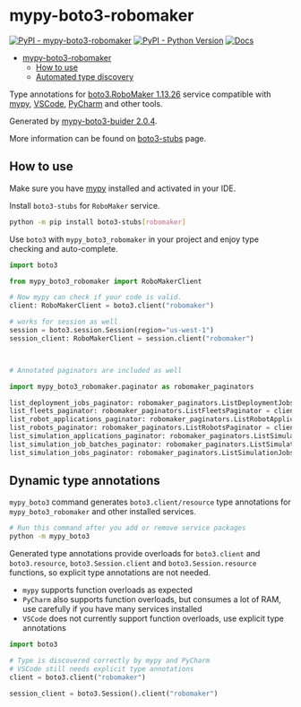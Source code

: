 # mypy-boto3-robomaker

[![PyPI - mypy-boto3-robomaker](https://img.shields.io/pypi/v/mypy-boto3-robomaker.svg?color=blue)](https://pypi.org/project/mypy-boto3-robomaker)
[![PyPI - Python Version](https://img.shields.io/pypi/pyversions/mypy-boto3-robomaker.svg?color=blue)](https://pypi.org/project/mypy-boto3-robomaker)
[![Docs](https://img.shields.io/readthedocs/mypy-boto3-builder.svg?color=blue)](https://mypy-boto3-builder.readthedocs.io/)

- [mypy-boto3-robomaker](#mypy-boto3-robomaker)
  - [How to use](#how-to-use)
  - [Automated type discovery](#automated-type-discovery)

Type annotations for
[boto3.RoboMaker 1.13.26](https://boto3.amazonaws.com/v1/documentation/api/1.13.26/reference/services/robomaker.html#RoboMaker) service
compatible with [mypy](https://github.com/python/mypy), [VSCode](https://code.visualstudio.com/),
[PyCharm](https://www.jetbrains.com/pycharm/) and other tools.

Generated by [mypy-boto3-buider 2.0.4](https://github.com/vemel/mypy_boto3_builder).

More information can be found on [boto3-stubs](https://pypi.org/project/boto3-stubs/) page.

## How to use

Make sure you have [mypy](https://github.com/python/mypy) installed and activated in your IDE.

Install `boto3-stubs` for `RoboMaker` service.

```bash
python -m pip install boto3-stubs[robomaker]
```

Use `boto3` with `mypy_boto3_robomaker` in your project and enjoy type checking and auto-complete.

```python
import boto3

from mypy_boto3_robomaker import RoboMakerClient

# Now mypy can check if your code is valid.
client: RoboMakerClient = boto3.client("robomaker")

# works for session as well
session = boto3.session.Session(region="us-west-1")
session_client: RoboMakerClient = session.client("robomaker")



# Annotated paginators are included as well

import mypy_boto3_robomaker.paginator as robomaker_paginators

list_deployment_jobs_paginator: robomaker_paginators.ListDeploymentJobsPaginator = client.get_paginator("list_deployment_jobs")
list_fleets_paginator: robomaker_paginators.ListFleetsPaginator = client.get_paginator("list_fleets")
list_robot_applications_paginator: robomaker_paginators.ListRobotApplicationsPaginator = client.get_paginator("list_robot_applications")
list_robots_paginator: robomaker_paginators.ListRobotsPaginator = client.get_paginator("list_robots")
list_simulation_applications_paginator: robomaker_paginators.ListSimulationApplicationsPaginator = client.get_paginator("list_simulation_applications")
list_simulation_job_batches_paginator: robomaker_paginators.ListSimulationJobBatchesPaginator = client.get_paginator("list_simulation_job_batches")
list_simulation_jobs_paginator: robomaker_paginators.ListSimulationJobsPaginator = client.get_paginator("list_simulation_jobs")
```

## Dynamic type annotations

`mypy_boto3` command generates `boto3.client/resource` type annotations for
`mypy_boto3_robomaker` and other installed services.

```bash
# Run this command after you add or remove service packages
python -m mypy_boto3
```

Generated type annotations provide overloads for `boto3.client` and `boto3.resource`,
`boto3.Session.client` and `boto3.Session.resource` functions,
so explicit type annotations are not needed.

- `mypy` supports function overloads as expected
- `PyCharm` also supports function overloads, but consumes a lot of RAM, use carefully if you have many services installed
- `VSCode` does not currently support function overloads, use explicit type annotations

```python
import boto3

# Type is discovered correctly by mypy and PyCharm
# VSCode still needs explicit type annotations
client = boto3.client("robomaker")

session_client = boto3.Session().client("robomaker")
```